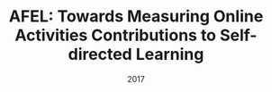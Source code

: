 ---
title: "AFEL: Towards Measuring Online Activities Contributions to Self-directed Learning"
collection: publications
permalink: /publication/2017-DBLP:conf_ectel_dAquinADFGHHKKL17
date: 2017
venue: 'Proceedings of the 7th Workshop on Awareness and Reflection in Technology Enhanced Learning co-located with the 12th European Conference on Technology Enhanced Learning {(EC-TEL} 2017), Tallinn, Estonia, September 12, 2017'
---